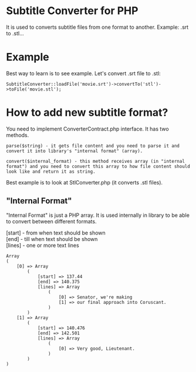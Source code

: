 # Subtitle Converter for PHP
It is used to converts subtitle files from one format to another. Example: .srt to .stl...

# Example
Best way to learn is to see example. Let's convert .srt file to .stl:

```
SubtitleConverter::loadFile('movie.srt')->convertTo('stl')->toFile('movie.stl');
```
# How to add new subtitle format?

You need to implement ConverterContract.php interface. It has two methods.
```
parse($string) - it gets file content and you need to parse it and convert it into library's "internal format" (array).

convert($internal_format) - this method receives array (in "internal format") and you need to convert this array to how file content should look like and return it as string.
```

Best example is to look at StlConverter.php (it converts .stl files).

## "Internal Format" 

"Internal Format" is just a PHP array. It is used internally in library to be able to convert between different formats.

  [start] - from when text should be shown  
  [end] - till when text should be shown  
  [lines] - one or more text lines

```
Array
(
    [0] => Array
        (
            [start] => 137.44
            [end] => 140.375
            [lines] => Array
                (
                    [0] => Senator, we're making
                    [1] => our final approach into Coruscant.
                )
        )
    [1] => Array
        (
            [start] => 140.476
            [end] => 142.501
            [lines] => Array
                (
                    [0] => Very good, Lieutenant.
                )
        )
)
```
